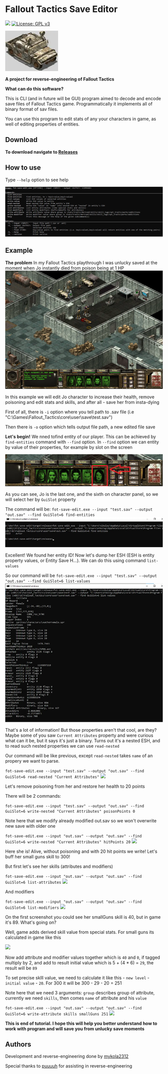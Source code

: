 # Fallout Tactics Save Editor
![](https://img.shields.io/badge/Fallout%20Tactics-199515) [![License: GPL v3](https://img.shields.io/badge/License-GPLv3-blue.svg)](https://www.gnu.org/licenses/gpl-3.0)

![](readme/hummer.webp)

**A project for reverse-engineering of Fallout Tactics**

**What can do this software?**

This is CLI (and in future will be GUI) program aimed to decode and encode save files of Fallout Tactics game. Programmatically it implements all of binary format of sav files.

You can use this program to edit stats of any your characters in game, as well of editing properties of entities.

## Download
**To download navigate to [Releases](https://github.com/mykola2312/fot-save-edit/releases)**

## How to use
Type ```--help``` option to see help

![](readme/help.webp)

## Example
**The problem**
In my Fallout Tactics playthrough I was unlucky saved at the moment when Jo instantly died from poison being at 1 HP
![](readme/problem.webp)

In this example we will edit Jo character to increase their health, remove poisoning and edit stats and skills, and after all - save her from insta-dying

First of all, there is ```-i``` option where you tell path to .sav file (i.e "C:\Games\Fallout_Tactics\core\user\save\test.sav")

Then there is ```-o``` option which tells output file path, a new edited file save

**Let's begin!**
We nned tofind entity of our player. This can be achieved by ```find-entities``` command with ```--find``` option. 
In ```--find``` option we can entity by value of their properties, for example by slot on the screen

![](readme/gui-slot.webp)

As you can see, Jo is the last one, and the sixth on character panel, so we will select her by ```GuiSlot``` property

The command will be: ```fot-save-edit.exe --input "test.sav" --output "out.sav" --find GuiSlot=6 find-entities```
![](readme/find-entities.webp)

Excellent! We found her entity ID! Now let's dump her ESH (ESH is entity property values, or Entity Save H...). We can do this using command ```list-values```

So our command will be ```fot-save-edit.exe --input "test.sav" --output "out.sav" --find GuiSlot=6 list-values```
![](readme/list-values.webp)

That's a lot of information! But those properties aren't that cool, are they? Maybe some of you saw ```Current Attributes``` property and were curious what can it be, but it says it's just a binary.
Turns out it's a nested ESH, and to read such nested properties we can use ```read-nested```

Our command will be like previous, except ```read-nested``` takes ```name``` of an propery we want to parse.

```fot-save-edit.exe --input "test.sav" --output "out.sav" --find GuiSlot=6 read-nested "Current Attributes"```
![](readme/read-nested.webp)

Let's remove poisoning from her and restore her health to 20 points

There will be 2 commands:

```fot-save-edit.exe --input "test.sav" --output "out.sav" --find GuiSlot=6 write-nested "Current Attributes" poisonPoints 0```

Note here that we modify already modified out.sav so we won't overwrite new save with older one

```fot-save-edit.exe --input "out.sav" --output "out.sav" --find GuiSlot=6 write-nested "Current Attributes" hitPoints 20```
![](readme/write-nested.webp)

Here she is! Alive, without poisoning and with 20 hit points we write! Let's buff her small guns skill to 300!

But first let's see her skills (attributes and modifiers)

```fot-save-edit.exe --input "out.sav" --output "out.sav" --find GuiSlot=6 list-attributes```
![](readme/list-attributes.webp)

And modifiers

```fot-save-edit.exe --input "out.sav" --output "out.sav" --find GuiSlot=6 list-modifiers```
![](readme/list-modifiers.webp)

On the first screenshot you could see her smallGuns skill is 40, but in game it's 89. What's going on?

Well, game adds derived skill value from special stats. For small guns its calculated in game like this

![](readme/small-guns.webp)

Now add attribute and modifier values together which is ```40``` and ```0```, if tagged multiply by 2, and add to result initial value which is 5 + (4 * 6) = ```29```, the result will be ```89``` 

To set precise sklll value, we need to calculate it like this - ```new level``` - ```initial value``` - ```20```. For 300 it will be 300 - 29 - 20 = 251

Note here that we need 3 arguments: ```group``` describes group of attribute, currently we need ```skills```, then comes ```name``` of attribute and his ```value```

```fot-save-edit.exe --input "out.sav" --output "out.sav" --find GuiSlot=6 write-attribute skills smallGuns 251```
![](readme/new-small-guns.webp)

**This is end of tutorial. I hope this will help you better understand how to work with program and will save you from unlucky save moments**

## Authors

Development and reverse-engineering done by [mykola2312](https://github.com/mykola2312)

Special thanks to [puuuuh](https://github.com/puuuuh) for assisting in reverse-engineering